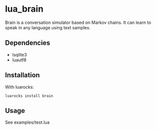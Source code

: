 # lua_brain

Brain is a conversation simulator based on Markov chains. It can learn to speak in any language using text samples.

## Dependencies

- lsqlite3
- luautf8

## Installation

With luarocks:

    luarocks install brain

## Usage

See examples/test.lua
